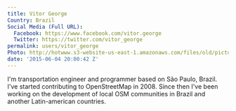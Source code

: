 ```yaml
---
title: Vitor George
Country: Brazil
Social Media (Full URL):
  Facebook: https://www.facebook.com/vitor.george
  Twitter: https://twitter.com/vitor_george
permalink: users/vitor_george
Photo: http://hotwww.s3-website-us-east-1.amazonaws.com/files/old/pictures/picture-304-1434988965.jpg
date: '2015-06-04 20:00:42 Z'
---
```

<p>I'm transportation engineer and programmer based on São Paulo, Brazil. I've started contributing to OpenStreetMap in 2008. Since then I've been working on the development of local OSM communities in Brazil and another Latin-american countries.</p>
